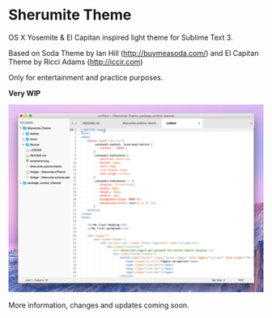 # Sherumite Theme

OS X Yosemite & El Capitan inspired light theme for Sublime Text 3.

Based on Soda Theme by Ian Hill (http://buymeasoda.com/) and El Capitan Theme by Ricci Adams (http://iccir.com)

Only for entertainment and practice purposes.


**Very WIP**


![Screenshot](https://raw.githubusercontent.com/gsheru/Sherumite-Theme/master/Assets/screenshot.png)

More information, changes and updates coming soon.